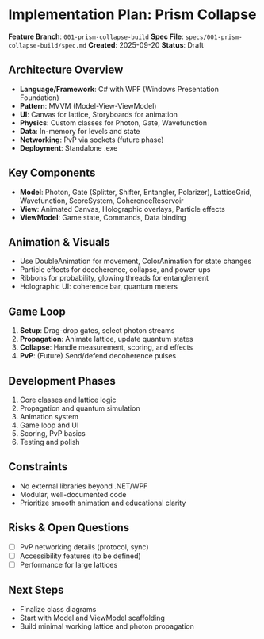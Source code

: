 # Implementation Plan: Prism Collapse

**Feature Branch**: `001-prism-collapse-build`
**Spec File**: `specs/001-prism-collapse-build/spec.md`
**Created**: 2025-09-20
**Status**: Draft

## Architecture Overview
- **Language/Framework**: C# with WPF (Windows Presentation Foundation)
- **Pattern**: MVVM (Model-View-ViewModel)
- **UI**: Canvas for lattice, Storyboards for animation
- **Physics**: Custom classes for Photon, Gate, Wavefunction
- **Data**: In-memory for levels and state
- **Networking**: PvP via sockets (future phase)
- **Deployment**: Standalone .exe

## Key Components
- **Model**: Photon, Gate (Splitter, Shifter, Entangler, Polarizer), LatticeGrid, Wavefunction, ScoreSystem, CoherenceReservoir
- **View**: Animated Canvas, Holographic overlays, Particle effects
- **ViewModel**: Game state, Commands, Data binding

## Animation & Visuals
- Use DoubleAnimation for movement, ColorAnimation for state changes
- Particle effects for decoherence, collapse, and power-ups
- Ribbons for probability, glowing threads for entanglement
- Holographic UI: coherence bar, quantum meters

## Game Loop
1. **Setup**: Drag-drop gates, select photon streams
2. **Propagation**: Animate lattice, update quantum states
3. **Collapse**: Handle measurement, scoring, and effects
4. **PvP**: (Future) Send/defend decoherence pulses

## Development Phases
1. Core classes and lattice logic
2. Propagation and quantum simulation
3. Animation system
4. Game loop and UI
5. Scoring, PvP basics
6. Testing and polish

## Constraints
- No external libraries beyond .NET/WPF
- Modular, well-documented code
- Prioritize smooth animation and educational clarity

## Risks & Open Questions
- [ ] PvP networking details (protocol, sync)
- [ ] Accessibility features (to be defined)
- [ ] Performance for large lattices

## Next Steps
- Finalize class diagrams
- Start with Model and ViewModel scaffolding
- Build minimal working lattice and photon propagation
